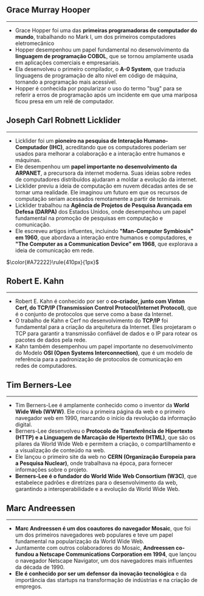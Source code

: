 
## Grace Murray Hooper

---

- Grace Hopper foi uma das **primeiras programadoras de computador do mundo**, trabalhando no Mark I, um dos primeiros computadores eletromecânico
- Hopper desempenhou um papel fundamental no desenvolvimento da **linguagem de programação COBOL**, que se tornou amplamente usada em aplicações comerciais e empresariais.
- Ela desenvolveu o primeiro compilador, o **A-0 System**, que traduzia linguagens de programação de alto nível em código de máquina, tornando a programação mais acessível.
- Hopper é conhecida por popularizar o uso do termo "bug" para se referir a erros de programação após um incidente em que uma mariposa ficou presa em um relé de computador.



## Joseph Carl Robnett Licklider

---

- Licklider foi um **pioneiro na pesquisa de Interação Humano-Computador (IHC)**, acreditando que os computadores poderiam ser usados para melhorar a colaboração e a interação entre humanos e máquinas.
- Ele desempenhou um **papel importante no desenvolvimento da ARPANET**, a precursora da internet moderna. Suas ideias sobre redes de computadores distribuídos ajudaram a moldar a evolução da internet.
- Licklider previu a ideia de computação em nuvem décadas antes de se tornar uma realidade. Ele imaginou um futuro em que os recursos de computação seriam acessados remotamente a partir de terminais.
- Licklider trabalhou na **Agência de Projetos de Pesquisa Avançada em Defesa (DARPA)** dos Estados Unidos, onde desempenhou um papel fundamental na promoção de pesquisas em computação e comunicação.
- Ele escreveu artigos influentes, incluindo **"Man-Computer Symbiosis" em 1960**, que abordava a interação entre humanos e computadores, e **"The Computer as a Communication Device" em 1968**, que explorava a ideia de comunicação em rede.

$\color{#A72222}\rule{410px}{1px}$

## Robert E. Kahn

---

- Robert E. Kahn é conhecido por ser o **co-criador, junto com Vinton Cerf, do TCP/IP (Transmission Control Protocol/Internet Protocol)**, que é o conjunto de protocolos que serve como a base da Internet.
- O trabalho de Kahn e Cerf no desenvolvimento do **TCP/IP** foi fundamental para a criação da arquitetura da Internet. Eles projetaram o TCP para garantir a transmissão confiável de dados e o IP para rotear os pacotes de dados pela rede.
- Kahn também desempenhou um papel importante no desenvolvimento do Modelo **OSI (Open Systems Interconnection)**, que é um modelo de referência para a padronização de protocolos de comunicação em redes de computadores.


## Tim Berners-Lee

---

- Tim Berners-Lee é amplamente conhecido como o inventor da **World Wide Web (WWW)**. Ele criou a primeira página da web e o primeiro navegador web em 1990, marcando o início da revolução da informação digital.
- Berners-Lee desenvolveu o **Protocolo de Transferência de Hipertexto (HTTP) e a Linguagem de Marcação de Hipertexto (HTML)**, que são os pilares da World Wide Web e permitem a criação, o compartilhamento e a visualização de conteúdo na web.
- Ele lançou o primeiro site da web no **CERN (Organização Europeia para a Pesquisa Nuclear)**, onde trabalhava na época, para fornecer informações sobre o projeto.
- **Berners-Lee é o fundador do World Wide Web Consortium (W3C)**, que estabelece padrões e diretrizes para o desenvolvimento da web, garantindo a interoperabilidade e a evolução da World Wide Web.



## Marc Andreessen

---

- **Marc Andreessen é um dos coautores do navegador Mosaic**, que foi um dos primeiros navegadores web populares e teve um papel fundamental na popularização da World Wide Web.
- Juntamente com outros colaboradores do Mosaic, **Andreessen co-fundou a Netscape Communications Corporation em 1994**, que lançou o navegador Netscape Navigator, um dos navegadores mais influentes da década de 1990.
- **Ele é conhecido por ser um defensor da inovação tecnológica** e da importância das startups na transformação de indústrias e na criação de empregos.

